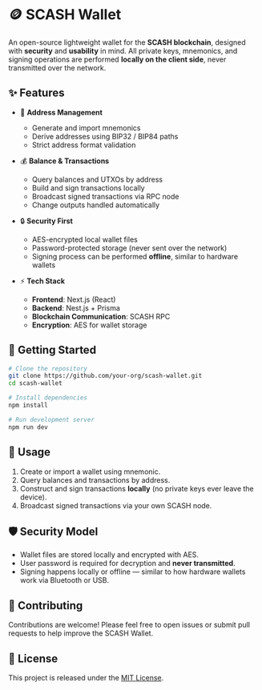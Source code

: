 

# 🪙 SCASH Wallet

An open-source lightweight wallet for the **SCASH blockchain**, designed with **security** and **usability** in mind.
All private keys, mnemonics, and signing operations are performed **locally on the client side**, never transmitted over the network.

## ✨ Features

* 🔑 **Address Management**

  * Generate and import mnemonics
  * Derive addresses using BIP32 / BIP84 paths
  * Strict address format validation

* 💰 **Balance & Transactions**

  * Query balances and UTXOs by address
  * Build and sign transactions locally
  * Broadcast signed transactions via RPC node
  * Change outputs handled automatically

* 🔒 **Security First**

  * AES-encrypted local wallet files
  * Password-protected storage (never sent over the network)
  * Signing process can be performed **offline**, similar to hardware wallets

* ⚡ **Tech Stack**

  * **Frontend**: Next.js (React)
  * **Backend**: Nest.js + Prisma
  * **Blockchain Communication**: SCASH RPC
  * **Encryption**: AES for wallet storage

## 🚀 Getting Started

```bash
# Clone the repository
git clone https://github.com/your-org/scash-wallet.git
cd scash-wallet

# Install dependencies
npm install

# Run development server
npm run dev
```

## 📖 Usage

1. Create or import a wallet using mnemonic.
2. Query balances and transactions by address.
3. Construct and sign transactions **locally** (no private keys ever leave the device).
4. Broadcast signed transactions via your own SCASH node.

## 🛡️ Security Model

* Wallet files are stored locally and encrypted with AES.
* User password is required for decryption and **never transmitted**.
* Signing happens locally or offline — similar to how hardware wallets work via Bluetooth or USB.

## 🤝 Contributing

Contributions are welcome! Please feel free to open issues or submit pull requests to help improve the SCASH Wallet.

## 📜 License

This project is released under the [MIT License](./LICENSE).


